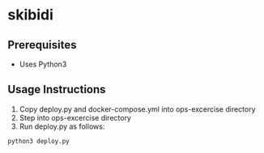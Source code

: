 # skibidi

## Prerequisites
* Uses Python3

## Usage Instructions
1. Copy deploy.py and docker-compose.yml into ops-excercise directory
2. Step into ops-excercise directory
3. Run deploy.py as follows:
```console
python3 deploy.py
```
